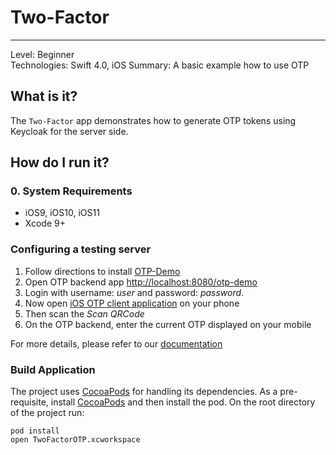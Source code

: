 # Two-Factor
------------
Level: Beginner   
Technologies: Swift 4.0, iOS
Summary: A basic example how to use OTP   

## What is it?

The `Two-Factor` app demonstrates how to generate OTP tokens using Keycloak for the server side.

## How do I run it?

### 0. System Requirements

* iOS9, iOS10, iOS11
* Xcode 9+

### Configuring a testing server

1. Follow directions to install [OTP-Demo](https://github.com/aerogear/aerogear-backend-cookbook/blob/master/OTP-demo/README.md)
1. Open OTP backend app [http://localhost:8080/otp-demo](http://localhost:8080/otp-demo)
1. Login with username: *user* and password: *password*.
1. Now open [iOS OTP client application](https://github.com/aerogear/aerogear-iOS-cookbook/tree/master/Two-Factor) on your phone
1. Then scan the *Scan QRCode*
1. On the OTP backend, enter the current OTP displayed on your mobile

For more details, please refer to our [documentation](http://aerogear.org/docs/specs/aerogear-security-otp/)

### Build Application

The project uses [CocoaPods](http://cocoapods.org) for handling its dependencies. As a pre-requisite, install [CocoaPods](http://blog.cocoapods.org/) and then install the pod. On the root directory of the project run:

```
pod install
open TwoFactorOTP.xcworkspace
```
